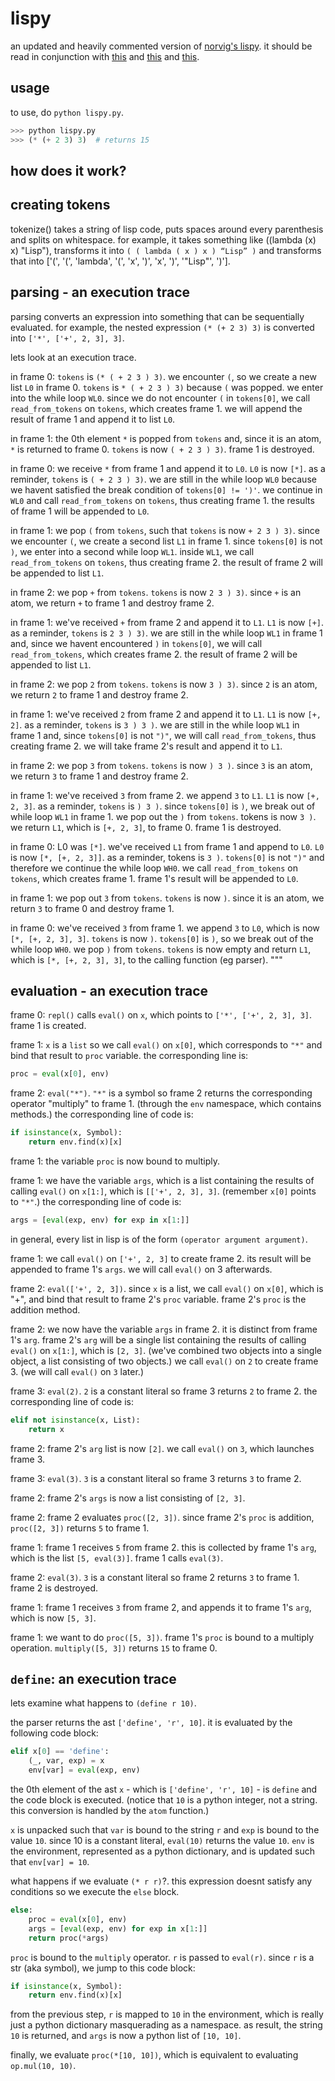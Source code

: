 # lispy
an updated and heavily commented version of [norvig's lispy](http://norvig.com/lispy.html). it should be read in conjunction with [this](http://pythonpracticeprojects.com/lisp.html) and [this](http://www.michaelnielsen.org/ddi/lisp-as-the-maxwells-equations-of-software/) and [this](https://maryrosecook.com/blog/post/little-lisp-interpreter).

## usage
to use, do `python lispy.py`.
```python
>>> python lispy.py
>>> (* (+ 2 3) 3)  # returns 15
```

## how does it work?
## creating tokens
tokenize() takes a string of lisp code, puts spaces around every parenthesis and splits on whitespace. for example, it takes something like ((lambda (x) x) "Lisp"), transforms it into ` ( ( lambda ( x ) x ) “Lisp” ) ` and transforms that into ['(', '(', 'lambda', '(', 'x', ')', 'x', ')', '"Lisp"', ')'].

## parsing - an execution trace
parsing converts an expression into something that can be sequentially evaluated. for example, the nested expression `(* (+ 2 3) 3)` is converted into `['*', ['+', 2, 3], 3]`.

lets look at an execution trace.

in frame 0: `tokens` is `(* ( + 2 3 ) 3)`. we encounter `(`, so we create a new list `L0` in frame 0. `tokens` is `* ( + 2 3 ) 3)` because `(` was popped. we enter into the while loop `WL0`. since we do not encounter `(` in `tokens[0]`, we call `read_from_tokens` on `tokens`, which creates frame 1. we will append the result of frame 1 and append it to list `L0`.

in frame 1: the 0th element `*` is popped from `tokens` and, since it is an atom, `*` is returned to frame 0. `tokens` is now `( + 2 3 ) 3)`. frame 1 is destroyed. 

in frame 0: we receive `*` from frame 1 and append it to `L0`. `L0` is now `[*]`. as a reminder, `tokens` is `( + 2 3 ) 3)`. we are still in the while loop `WL0` because we havent satisfied the break condition of `tokens[0] != ')'`. we continue in `WL0` and call `read_from_tokens` on `tokens`, thus creating frame 1. the results of frame 1 will be appended to `L0`. 

in frame 1: we pop `(` from `tokens`, such that `tokens` is now `+ 2 3 ) 3)`. since we encounter `(`, we create a second list `L1` in frame 1. since `tokens[0]` is not `)`, we enter into a second while loop `WL1`. inside `WL1`, we call `read_from_tokens` on `tokens`, thus creating frame 2. the result of frame 2 will be appended to list `L1`.

in frame 2: we pop `+` from `tokens`. `tokens` is now `2 3 ) 3)`. since `+` is an atom, we return `+` to frame 1 and destroy frame 2.

in frame 1: we've received `+` from frame 2 and append it to `L1`. `L1` is now `[+]`. as a reminder, `tokens` is `2 3 ) 3)`. we are still in the while loop `WL1` in frame 1 and, since we havent encountered `)` in `tokens[0]`, we will call `read_from_tokens`, which creates frame 2. the result of frame 2 will be appended to list `L1`.

in frame 2: we pop `2` from `tokens`. `tokens` is now `3 ) 3)`. since `2` is an atom, we return `2` to frame 1 and destroy frame 2. 

in frame 1: we've received `2` from frame 2 and append it to `L1`. `L1` is now `[+, 2]`. as a reminder, `tokens` is `3 ) 3 )`. we are still in the while loop `WL1` in frame 1 and, since `tokens[0]` is not `")"`, we will call `read_from_tokens`, thus creating frame 2. we will take frame 2's result and append it to `L1`.

in frame 2: we pop `3` from `tokens`. `tokens` is now `) 3 )`. since `3` is an atom, we return `3` to frame 1 and destroy frame 2.

in frame 1: we've received `3` from frame 2. we append `3` to `L1`. `L1` is now `[+, 2, 3]`. as a reminder, `tokens` is `) 3 )`. since `tokens[0]` is `)`, we break out of while loop `WL1` in frame 1. we pop out the `)` from `tokens`. tokens is now `3 )`. we return `L1`, which is `[+, 2, 3]`, to frame 0. frame 1 is destroyed.

in frame 0: L0 was `[*]`. we've received `L1` from frame 1 and append to `L0`.  `L0` is now `[*, [+, 2, 3]]`. as a reminder, tokens is `3 )`. `tokens[0]` is not `")"` and therefore we continue the while loop `WH0`. we call `read_from_tokens` on `tokens`, which creates frame 1. frame 1's result will be appended to `L0`.

in frame 1: we pop out `3` from `tokens`. `tokens` is now `)`. since it is an atom, we return `3` to frame 0 and destroy frame 1.

in frame 0: we've received `3` from frame 1. we append `3` to `L0`, which is now `[*, [+, 2, 3], 3]`. `tokens` is now `)`. `tokens[0]` is `)`, so we break out of the while loop `WH0`. we pop `)` from `tokens`. `tokens` is now empty and return `L1`, which is `[*, [+, 2, 3], 3]`, to the calling function (eg parser). 
"""

## evaluation - an execution trace
frame 0: `repl()` calls `eval()` on `x`, which points to `['*', ['+', 2, 3], 3]`. frame 1 is created.

frame 1: `x` is a `list` so we call `eval()` on `x[0]`, which corresponds to `"*"` and bind that result to `proc` variable. the corresponding line is:
```python
proc = eval(x[0], env)
```

frame 2: `eval("*")`. `"*"` is a symbol so frame 2 returns the corresponding operator "multiply" to frame 1. (through the `env` namespace, which contains methods.) the corresponding line of code is:
```python
if isinstance(x, Symbol):
	return env.find(x)[x]
```

frame 1: the variable `proc` is now bound to multiply. 

frame 1: we have the variable `args`, which is a list containing the results of calling `eval()` on `x[1:]`, which is `[['+', 2, 3], 3]`. (remember `x[0]` points to `"*"`.) the corresponding line of code is:
```python
args = [eval(exp, env) for exp in x[1:]]
```
in general, every list in lisp is of the form `(operator argument argument)`.

frame 1: we call `eval()` on `['+', 2, 3]` to create frame 2. its result will be appended to frame 1's `args`. we will call `eval()` on 3 afterwards.

frame 2: `eval(['+', 2, 3])`. since `x` is a list, we call `eval()` on `x[0]`, which is "+", and bind that result to frame 2's `proc` variable. frame 2's `proc` is the addition method.

frame 2: we now have the variable `args` in frame 2. it is distinct from frame 1's `arg`. frame 2's `arg` will be a single list containing the results of calling `eval()` on `x[1:]`, which is `[2, 3]`. (we've combined two objects into a single object, a list consisting of two objects.) we call `eval()` on `2` to create frame 3. (we will call `eval()` on `3` later.)

frame 3: `eval(2)`. `2` is a constant literal so frame 3 returns `2` to frame 2. the corresponding line of code is:
```python
elif not isinstance(x, List):
	return x
```

frame 2: frame 2's `arg` list is now `[2]`. we call `eval()` on `3`, which launches frame 3. 

frame 3: `eval(3)`. `3` is a constant literal so frame 3 returns `3` to frame 2.

frame 2: frame 2's `args` is now a list consisting of `[2, 3]`. 

frame 2: frame 2 evaluates `proc([2, 3])`. since frame 2's `proc` is addition, `proc([2, 3])` returns `5` to frame 1.

frame 1: frame 1 receives `5` from frame 2. this is collected by frame 1's `arg`, which is the list `[5, eval(3)]`. frame 1 calls `eval(3)`.

frame 2: `eval(3)`. `3` is a constant literal so frame 2 returns `3` to frame 1. frame 2 is destroyed.

frame 1: frame 1 receives `3` from frame 2, and appends it to frame 1's `arg`, which is now `[5, 3]`. 

frame 1: we want to do `proc([5, 3])`. frame 1's `proc` is bound to a multiply operation. `multiply([5, 3])` returns `15` to frame 0.

## `define`: an execution trace
lets examine what happens to `(define r 10)`.

the parser returns the ast `['define', 'r', 10]`. it is evaluated by the following code block:
```python
elif x[0] == 'define':
	(_, var, exp) = x
	env[var] = eval(exp, env)
```
the 0th element of the ast `x` - which is `['define', 'r', 10]` - is  `define` and the code block is executed. (notice that `10` is a python integer, not a string. this conversion is handled by the `atom` function.)

`x` is unpacked such that `var` is bound to the string `r` and `exp` is bound to the value `10`. since 10 is a constant literal, `eval(10)` returns the value `10`. `env` is the environment, represented as a python dictionary, and is updated such that `env[var] = 10`. 

what happens if we evaluate `(* r r)`?. this expression doesnt satisfy any conditions so we execute the `else` block. 
```python
else:
    proc = eval(x[0], env)
    args = [eval(exp, env) for exp in x[1:]]
    return proc(*args)
```
`proc` is bound to the `multiply` operator. `r` is passed to `eval(r)`. since `r` is a str (aka symbol), we jump to this code block:
```python
if isinstance(x, Symbol):
    return env.find(x)[x]
```
from the previous step, `r` is mapped to `10` in the environment, which is really just a python dictionary masquerading as a namespace. as result, the string `10` is returned, and `args` is now a python list of `[10, 10]`.

finally, we evaluate `proc(*[10, 10])`, which is equivalent to evaluating `op.mul(10, 10)`. 

